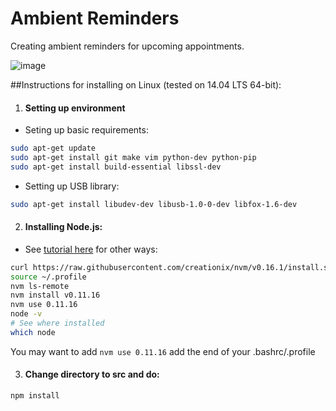 # Ambient Reminders

Creating ambient reminders for upcoming appointments.

![image](https://cloud.githubusercontent.com/assets/742934/9568892/34ed9ffa-4f26-11e5-9882-b7629897562c.png)

##Instructions for installing on Linux (tested on 14.04 LTS 64-bit):

1. #### Setting up environment
  * Seting up basic requirements:
  ``` bash 
  sudo apt-get update
  sudo apt-get install git make vim python-dev python-pip
  sudo apt-get install build-essential libssl-dev
  ```
  
  * Setting up USB library:
  ``` bash 
  sudo apt-get install libudev-dev libusb-1.0-0-dev libfox-1.6-dev
  ```
  
2. #### Installing Node.js:
  * See [tutorial here](https://www.digitalocean.com/community/tutorials/how-to-install-node-js-on-an-ubuntu-14-04-server) for other ways:
  ``` bash
  curl https://raw.githubusercontent.com/creationix/nvm/v0.16.1/install.sh | sh
  source ~/.profile
  nvm ls-remote
  nvm install v0.11.16
  nvm use 0.11.16
  node -v
  # See where installed
  which node 
  ```

  You may want to add `nvm use 0.11.16` add the end of your .bashrc/.profile

3. #### Change directory to src and do: 
  ```npm install```
  
